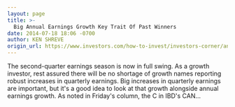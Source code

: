 ```yaml
---
layout: page
title: >-
  Big Annual Earnings Growth Key Trait Of Past Winners
date: 2014-07-18 18:06 -0700
author: KEN SHREVE
origin_url: https://www.investors.com/how-to-invest/investors-corner/annual-earnings-growth-important-when-analyzing-a-stock/
---
```


The second-quarter earnings season is now in full swing. As a growth investor, rest assured there will be no shortage of growth names reporting robust increases in quarterly earnings. Big increases in quarterly earnings are important, but it's a good idea to look at that growth alongside annual earnings growth. As noted in Friday's column, the C in IBD's CAN…
